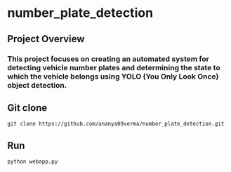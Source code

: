 # number_plate_detection
## Project Overview 
### This project focuses on creating an automated system for detecting vehicle number plates and determining the state to which the vehicle belongs using YOLO (You Only Look Once) object detection.

## Git clone
``` git clone https://github.com/ananya09verma/number_plate_detection.git ```

## Run
``` python webapp.py ```

